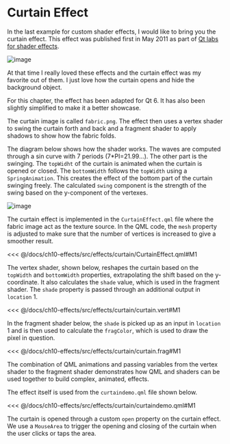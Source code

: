 # Curtain Effect

In the last example for custom shader effects, I would like to bring you the curtain effect. This effect was published first in May 2011 as part of [Qt labs for shader effects](http://labs.qt.nokia.com/2011/05/03/qml-shadereffectitem-on-qgraphicsview/).

![image](./assets/curtain.png)

At that time I really loved these effects and the curtain effect was my favorite out of them. I just love how the curtain opens and hide the background object.

For this chapter, the effect has been adapted for Qt 6. It has also been slightly simplified to make it a better showcase.

The curtain image is called `fabric.png`. The effect then uses a vertex shader to swing the curtain forth and back and a fragment shader to apply shadows to show how the fabric folds.

The diagram below shows how the shader works. The waves are computed through a sin curve with 7 periods (7\*PI=21.99…). The other part is the swinging. The `topWidht` of the curtain is animated when the curtain is opened or closed. The `bottomWidth` follows the `topWidth` using a `SpringAnimation`. This creates the effect of the bottom part of the curtain swinging freely. The calculated `swing` component is the strength of the swing based on the y-component of the vertexes.

![image](./assets/curtain_diagram.png)

The curtain effect is implemented in the `CurtainEffect.qml` file where the fabric image act as the texture source. In the QML code, the `mesh` property is adjusted to make sure that the number of vertices is increased to give a smoother result.

<<< @/docs/ch10-effects/src/effects/curtain/CurtainEffect.qml#M1

The vertex shader, shown below, reshapes the curtain based on the `topWidth` and `bottomWidth` properties, extrapolating the shift based on the y-coordinate. It also calculates the `shade` value, which is used in the fragment shader. The `shade` property is passed through an additional output in `location` 1.

<<< @/docs/ch10-effects/src/effects/curtain/curtain.vert#M1

In the fragment shader below, the `shade` is picked up as an input in `location` 1 and is then used to calculate the `fragColor`, which is used to draw the pixel in question.

<<< @/docs/ch10-effects/src/effects/curtain/curtain.frag#M1

The combination of QML animations and passing variables from the vertex shader to the fragment shader demonstrates how QML and shaders can be used together to build complex, animated, effects.

The effect itself is used from the `curtaindemo.qml` file shown below.

<<< @/docs/ch10-effects/src/effects/curtain/curtaindemo.qml#M1

The curtain is opened through a custom `open` property on the curtain effect. We use a `MouseArea` to trigger the opening and closing of the curtain when the user clicks or taps the area.
